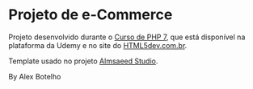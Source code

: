# Projeto de e-Commerce

Projeto desenvolvido durante o [Curso de PHP 7](https://www.udemy.com/curso-completo-de-php-7/), que está disponível na plataforma da Udemy e no site do [HTML5dev.com.br](https://www.html5dev.com.br/curso/curso-completo-de-php-7).

Template usado no projeto [Almsaeed Studio](https://almsaeedstudio.com).

By Alex Botelho